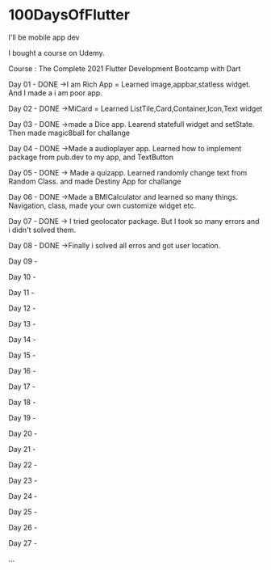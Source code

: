 # 100DaysOfFlutter
I'll be mobile app dev

I bought a course on Udemy.

Course : The Complete 2021 Flutter Development Bootcamp with Dart

Day 01 - DONE
->I am Rich App = Learned image,appbar,statless widget. And I made a i am poor app.

Day 02 - DONE
->MiCard = Learned ListTile,Card,Container,Icon,Text widget

Day 03 - DONE
->made a Dice app. Learend statefull widget and setState. Then made magic8ball for challange

Day 04 - DONE
->Made a audioplayer app. Learned how to implement package from pub.dev to my app, and TextButton

Day 05 - DONE
-> Made a quizapp. Learned randomly change text from Random Class. and made Destiny App for challange

Day 06 - DONE
->Made a BMICalculator and learned so many things. Navigation, class, made your own customize widget etc.

Day 07 - DONE
-> I tried geolocator package. But I took so many errors and i didn't solved them.

Day 08 - DONE
->Finally i solved all erros and got user location.

Day 09 -

Day 10 - 

Day 11 - 

Day 12 - 

Day 13 - 

Day 14 - 

Day 15 - 

Day 16 - 

Day 17 - 

Day 18 - 

Day 19 - 

Day 20 - 

Day 21 - 

Day 22 - 

Day 23 - 

Day 24 - 

Day 25 - 

Day 26 - 

Day 27 - 

...

